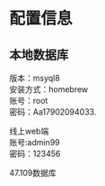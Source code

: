 # 配置信息

## 本地数据库

版本：msyql8  
安装方式：homebrew  
账号：root  
密码：Aa17902094033.

线上web端  
账号:admin99  
密码：123456

47.109数据库

